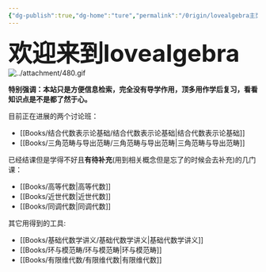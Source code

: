 ```yaml
---
{"dg-publish":true,"dg-home":"ture","permalink":"/0rigin/lovealgebra主页/","tags":["gardenEntry"],"dgPassFrontmatter":true,"created":"2024-07-01T12:19:00.659+08:00","updated":"2024-08-06T19:59:48.036+08:00"}
---
```


<font size="7"> **欢迎来到lovealgebra**</font> ![../attachment/480.gif](/img/user/attachment/480.gif)


**特别强调：本站只是方便信息检索，完全没有导学作用，顶多用作学后复习，看看知识点是不是都了然于心。**

目前正在进展的两个讨论班：
+ [[Books/结合代数表示论基础/结合代数表示论基础\|结合代数表示论基础]]
+ [[Books/三角范畴与导出范畴/三角范畴与导出范畴\|三角范畴与导出范畴]]

已经结课但是学得不好且**有待补充**(用到相关概念但是忘了的时候会去补充)的几门课：
+ [[Books/高等代数\|高等代数]]
+ [[Books/近世代数\|近世代数]]
+ [[Books/同调代数\|同调代数]]

其它用得到的工具:
+ [[Books/基础代数学讲义/基础代数学讲义\|基础代数学讲义]]
+ [[Books/环与模范畴/环与模范畴\|环与模范畴]]
+ [[Books/有限维代数/有限维代数\|有限维代数]]

